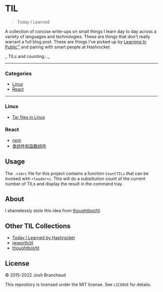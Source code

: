 # TIL

> Today I Learned

A collection of concise write-ups on small things I learn day to day across a
variety of languages and technologies. These are things that don't really
warrant a full blog post. These are things I've picked up by [Learning In
Public™](https://dev.to/jbranchaud/how-i-built-a-learning-machine-45k9) and
pairing with smart people at Hashrocket.

_ TILs and counting..._

---

### Categories


* [Linux](#linux)
* [React](#react)

---


### Linux

- [Tar files in Linux](linux/tar-files-in-linux.md)

### React

- [npm](react/什么是npm包管理.md)
- [类组件和函数组件](react/类组件和函数组件的区别.md)




## Usage

The `.vimrc` file for this project contains a function `CountTILs` that can
be invoked with `<leader>c`. This will do a substitution count of the
current number of TILs and display the result in the command tray.

## About

I shamelessly stole this idea from
[thoughtbot/til](https://github.com/thoughtbot/til).

## Other TIL Collections

* [Today I Learned by Hashrocket](https://til.hashrocket.com)
* [jwworth/til](https://github.com/jwworth/til)
* [thoughtbot/til](https://github.com/thoughtbot/til)

## License

&copy; 2015-2022 Josh Branchaud

This repository is licensed under the MIT license. See `LICENSE` for
details.
